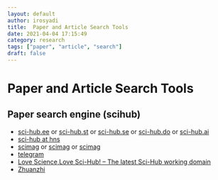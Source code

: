 ```yaml
---
layout: default
author: irosyadi
title:  Paper and Article Search Tools
date: 2021-04-04 17:15:49
category: research
tags: ["paper", "article", "search"]
draft: false
---
```


# Paper and Article Search Tools

## Paper search engine (scihub)
- [sci-hub.ee](https://sci-hub.ee/) or [sci-hub.st](https://sci-hub.st/) or [sci-hub.se](https://sci-hub.se/) or [sci-hub.do](https://sci-hub.do/) or [sci-hub.ai](https://sci-hub.ai/)
- [sci-hub at hns](http://sci-hub.hns.hns.to/)
- [scimag](http://gen.lib.rus.ec/scimag/) or [scimag](http://libgen.rs/scimag/) or [scimag](https://libgen.fun/scimag)
- [telegram](https://telegram.me/scihubot)
- [Love Science,Love Sci-Hub! – The latest Sci-Hub working domain](https://lovescihub.wordpress.com/)
- [Zhuanzhi](https://www.zhuanzhi.ai/)

